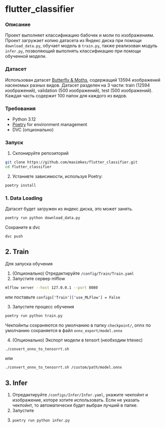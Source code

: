 # flutter_classifier

### Описание

Проект выполняет классификацию бабочек и моли по изображениям. Проект загружает
копию датасета из Яндекс диска при помощи `download_data.py`, обучает модель в
`train.py`, также реализован модуль `infer.py`, позволяющий выполнять
классификацию при помощи обученной модели.

### Датасет

Использован датасет
[Butterfly &amp; Moths](https://www.kaggle.com/datasets/gpiosenka/butterfly-images40-species),
содержащий 13594 изображений насекомых разных видов. Датасет разделен на 3
части: train (12594 изображений), validation (500 изображений), test (500
изображений). Каждая часть содержит 100 папок для каждого из видов.

### Требования

- Python 3.12
- [Poetry](https://python-poetry.org/docs/) for environment management
- DVC (опционально)

### Запуск

1. Склонируйте репозиторий

```bash
git clone https://github.com/maximkes/flutter_classifier.git
cd flutter_classifier
```

2. Устанивте зависимости, используя Poetry:

```bash
poetry install
```

### 1. Data Loading

Датасет будет загружен из яндекс диска, это может занять.

```bash
poetry run python download_data.py
```

Сохраните в dvc

```bash
dvc push
```

## 2. Train

Для запуска обучения

1. (Опционально) Отредактируйте `/config/Train/Train.yaml`
2. Запустите сервер mlflow

```bash
mlflow server --host 127.0.0.1 --port 8080
```

или поставьте `configs['Train']['use_MLFlow'] = False`

3. Запустите процесс обучения

```bash
poetry run python train.py

```

Чекпойнты сохраняются по умолчанию в папку `checkpoint/`, onnx по умолчанию
сохраняется в файл `onnx_export/model.onnx`

4. (Опционально) Экспорт модели в tensort (необходим trtexec)

```bash
./convert_onnx_to_tensorrt.sh
```

или

```bash
./convert_onnx_to_tensorrt.sh /custom/path/model.onnx
```

## 3. Infer

1. Отредактируйте `/configs/Infer/Infer.yaml`, укажите чекпойнт и изображение,
   которе хотите использовать. Если не указать чекпойнт, то автоматически будет
   выбран лучший в папке.
2. Запустите
3. ```bash
   poetry run python infer.py
   ```

